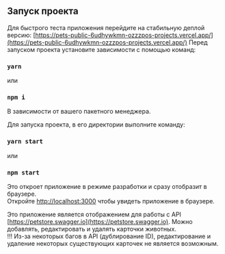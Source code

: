 ## Запуск проекта
Для быстрого теста приложения перейдите на стабильную деплой версию: [https://pets-public-6udhywkmn-ozzzpos-projects.vercel.app/](https://pets-public-6udhywkmn-ozzzpos-projects.vercel.app/)
Перед запуском проекта установите зависимости с помощью команд:

### `yarn`

или

### `npm i`

В зависимости от вашего пакетного менеджера.

Для запуска проекта, в его директории выполните команду:

### `yarn start`

или

### `npm start`

Это откроет приложение в режиме разработки и сразу отобразит в браузере.\
Откройте [http://localhost:3000](http://localhost:3000) чтобы увидеть приложение в браузере.

Это приложение является отображением для работы с API [https://petstore.swagger.io](https://petstore.swagger.io). Можно добавлять, редактировать и удалять карточки животных.\
!!! Из-за некоторых багов в API (дублирование ID), редактирование и удаление некоторых существующих карточек не является возможным. 
